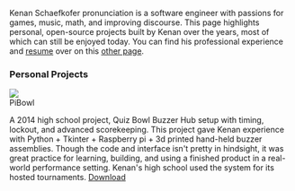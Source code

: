 
Kenan Schaefkofer <a class="pronunciation-button" onclick="play()">pronunciation</a> is a software engineer with passions for games, music, math, and improving discourse. This page highlights personal, open-source projects built by Kenan over the years, most of which can still be enjoyed today. You can find his professional experience and [resume](TODO) over on this [other page](TODO).

<script>
    function play() {
        var audio = document.getElementById("pronunciation-audio");
        audio.play();
    }
</script>
<audio id="pronunciation-audio" src="{{ site.baseurl }}/assets/audio/pronunciation.mp3"></audio>

### Personal Projects

<div class="project-card">
<div class="card-left">
<img class="project-thumb" src="{{ site.baseurl }}/assets/img/pi-bowl-screenshot.png">
</div>
<div class="card-right">
<span class="project-title">PiBowl</span>
<p>
A 2014 high school project, Quiz Bowl Buzzer Hub setup with timing, lockout, and advanced scorekeeping. This project gave Kenan experience with Python + Tkinter + Raspberry pi + 3d printed hand-held buzzer assemblies. Though the code and interface isn't pretty in hindsight, it was great practice for learning, building, and using a finished product in a real-world performance setting. Kenan's high school used the system for its hosted tournaments. <a href="https://github.com/kenakofer/pi-bowl">Download</a>
</p>
</div>
<div class="project-card">
